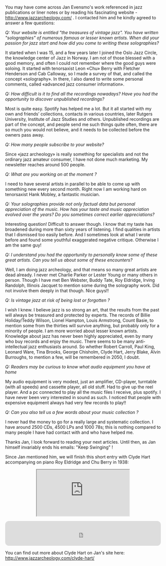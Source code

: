 You may have come across Jan Evensmo's work referenced in jazz publications or liner notes or by reading his fascinating website  -http://www.jazzarcheology.com/ . I contacted him and he kindly agreed to answer a few questions:

 

*Q: Your website is entitled "the treasures of vintage jazz". You have written "solographies" of numerous famous or lesser known artists.  When did your passion for jazz start and how did you come to writing these solographies?*

 

It started when I was 15, and a few years later I joined the Oslo Jazz Circle, the knowledge center of Jazz in Norway.  I am not of those blessed with a good memory, and often I could not remember where the good guys were soloing. It started with tenorsaxist Leon «Chu» Berry with Fletcher Henderson and Cab Calloway, so I made a survey of that, and called the concept «solography». In there, I also dared to write some personal comments, called «advanced jazz consumer information».

 

*Q: How difficult is it to find all the recordings nowadays? Have you had the opportunity to discover unpublished recordings?*

 

Most is quite easy. Spotify has helped me a lot. But it all started with my own and friends’ collections, contacts in various countries, later Rutgers University, Institute of Jazz Studies and others. Unpublished recordings are part of the concept, and people send me such things quite often, there are so much you would not believe, and it needs to be collected before the owners pass away.

 

*Q: How many people subscribe to your website?*


Since «jazz archeology» is really something for specialists and not the ordinary jazz amateur consumer, I have not done much marketing. My newsletter reaches around 500 people.

 

*Q: What are you working on at the moment ?*

 

I need to have several artists in parallel to be able to come up with something new every second month. Right now I am working hard on tenorsaxist Hank Mobley, a fantastic musician.

 

*Q: Your solographies provide not only factual data but personal appreciation of the music. How has your taste and music appreciation evolved over the years? Do you sometimes correct earlier appreciations?*

 

Interesting question! Difficult to answer though. I know that my taste has broadened during more than sixty years of listening. I find qualities in artists that I dismissed too easily before. And I sometimes  look at what I wrote before and found some youthful exaggerated negative critique. Otherwise I am the same guy!

 

*Q: I understand you had the opportunity to personally know some of these great artists. Can you tell us about some of these encounters?*

 

Well, I am doing jazz archeology, and that means so many great artists are dead already. I never met Charlie Parker or Lester Young or many others in person. Though I have met Ben Webster, Buddy Tate, Roy Eldridge, Irving Randolph, Illinois Jacquet to mention some during the solography work. Did not involve them deeply in that though. Nice guys!!

 

*Q: Is vintage jazz at risk of being lost or forgotten ?*

 

I wish I knew. I believe jazz is so strong an art, that the results from the past will always be treasured and protected by experts. The records of Billie Holiday/Teddy Wilson, Lionel Hampton, Louis Armstrong, Count Basie, to mention some from the thirties will survive anything, but probably only for a minority of people. I am more worried about lesser known artists. Knowledge about jazz has never been highly appreciated, even by many who buy records and enjoy the music. There seems to be many anti-intellectual jazz enthusiasts around. So whether Robert Carroll, Paul King, Leonard Ware, Tina Brooks, George Chisholm, Clyde Hart, Jerry Blake, Alvin Burroughs, to mention a few, will be remembered in 2050, I doubt.

 

*Q: Readers may be curious to know what audio equipment you have at home*

 

My audio equipment is very modest, just an amplifier, CD-player, turntable (with all speeds) and cassette player, all old stuff. Had to give up the reel player. And a pc connected to play all the music files I receive, plus spotify. I have never been very interested in sound as such. I noticed that people with expensive equipment always had very few records to play!!

 

*Q: Can you also tell us a few words about your music collection ?*

 

I never had the money to go for a really large and systematic collection. I have around 2500 CDs, 4500 LPs and 1000 78s; this is nothing compared to many people I have had contact with and who have helped me.

 
 

Thanks Jan, I look forward to reading your next articles. Until then, as Jan himself invariably ends his emails: "Keep Swinging" !

 

Since Jan mentioned him, we will finish this short entry with Clyde Hart accompanying on piano Roy Eldridge and Chu Berry in 1938:

<p align="center">
<iframe src="https://www.youtube.com/embed/Z7PExj_v-ZU"></iframe>
</p>

 <iframe style="border-radius:12px" src="https://open.spotify.com/embed/album/44oGFX0F5QBXitVzuxmFxg?utm_source=generator" width="100%" height="80" frameBorder="0" allowfullscreen="" allow="autoplay; clipboard-write; encrypted-media; fullscreen; picture-in-picture"></iframe>

You can find out more about Clyde Hart on Jan's site here: http://www.jazzarcheology.com/clyde-hart/



